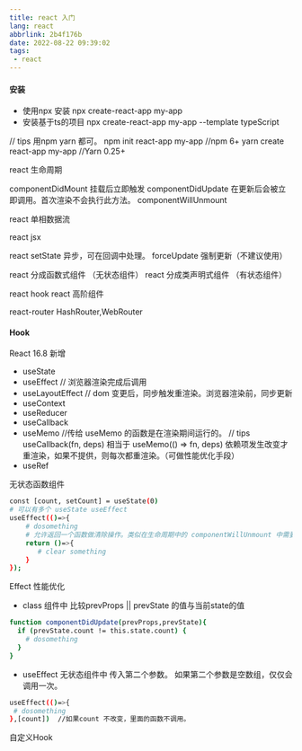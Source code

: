 ```yaml
---
title: react 入门
lang: react
abbrlink: 2b4f176b
date: 2022-08-22 09:39:02
tags:
 - react
---
```



#### 安装
+ 使用npx 安装
npx create-react-app my-app
+ 安装基于ts的项目
npx create-react-app my-app --template typeScript

 // tips 用npm yarn 都可。
npm init react-app my-app //npm 6+
yarn create react-app my-app //Yarn 0.25+


react 生命周期

componentDidMount 挂载后立即触发
componentDidUpdate 在更新后会被立即调用。首次渲染不会执行此方法。
componentWillUnmount


react 单相数据流

react jsx

react setState 异步，可在回调中处理。
forceUpdate 强制更新（不建议使用）

react 分成函数式组件 （无状态组件）
react 分成类声明式组件 （有状态组件）

react hook
react 高阶组件

react-router
HashRouter,WebRouter

#### Hook 
React 16.8 新增
+ useState
+ useEffect // 浏览器渲染完成后调用
+ useLayoutEffect // dom 变更后，同步触发重渲染。浏览器渲染前，同步更新
+ useContext 
+ useReducer
+ useCallback 
+ useMemo //传给 useMemo 的函数是在渲染期间运行的。 
 // tips useCallback(fn, deps) 相当于 useMemo(() => fn, deps)
  依赖项发生改变才重渲染，如果不提供，则每次都重渲染。（可做性能优化手段）
+ useRef 

无状态函数组件

```bash
const [count, setCount] = useState(0)
# 可以有多个 useState useEffect
useEffect(()=>{
    # dosomething
    # 允许返回一个函数做清除操作。类似在生命周期中的 componentWillUnmount 中需要做的操作。
    return ()=>{
       # clear something 
    }
});

```

Effect 性能优化
+ class 组件中 比较prevProps || prevState 的值与当前state的值
```bash
function componentDidUpdate(prevProps,prevState){
  if (prevState.count != this.state.count) {
    # dosomething
  }
}
```

+ useEffect 无状态组件中 传入第二个参数。 
如果第二个参数是空数组，仅仅会调用一次。
```bash
useEffect(()=>{
 # dosomething
},[count])  //如果count 不改变，里面的函数不调用。
```

自定义Hook
